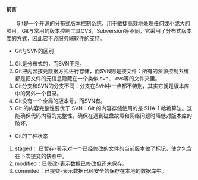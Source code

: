 #### 前言
&emsp;&emsp;Git是一个开源的分布式版本控制系统，用于敏捷高效地处理任何或小或大的项目。Git与常用的版本控制工具CVS，Subversion等不同，它采用了分布式版本库的方式，因此它不必服务端软件的支持。

- Git与SVN的区别
1. Git是分布式的，而SVN不是。
2. Git把内容按元数据方式进行存储，而SVN则是按文件：所有的资源控制系统都是把文件的元信息隐藏在一个类似.svn、.cvs等的文件夹里。
3. Git分支和SVN的分支不同：分支在SVN中一点都不特别，其实它就是版本库中的另外一个目录。
4. Git没有一个全局的版本号，而SVN有。
5. Git 的内容完整性要优于 SVN：Git 的内容存储使用的是 SHA-1 哈希算法。这能确保代码内容的完整性，确保在遇到磁盘故障和网络问题时降低对版本库的破坏。

- Git的三种状态
1. staged：  已暂存-表示对一个已经修改的文件的当前版本做了标记，使之包含在下次提交的快照中。
2. modified：已修改-表示数据已修改但还未保存。
3. commited：已提交-表示数据已经安全的保存在本地的数据库中。
